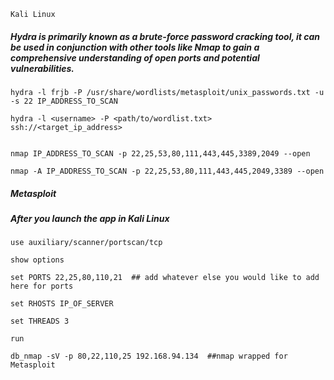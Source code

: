 ```Kali Linux```



##### Hydra is primarily known as a brute-force password cracking tool, it can be used in conjunction with other tools like Nmap to gain a comprehensive understanding of open ports and potential vulnerabilities. 


````
hydra -l frjb -P /usr/share/wordlists/metasploit/unix_passwords.txt -u -s 22 IP_ADDRESS_TO_SCAN

hydra -l <username> -P <path/to/wordlist.txt> ssh://<target_ip_address>


nmap IP_ADDRESS_TO_SCAN -p 22,25,53,80,111,443,445,3389,2049 --open

nmap -A IP_ADDRESS_TO_SCAN -p 22,25,53,80,111,443,445,2049,3389 --open
````


##### Metasploit

##### After you launch the app in Kali Linux


````
use auxiliary/scanner/portscan/tcp

show options

set PORTS 22,25,80,110,21  ## add whatever else you would like to add here for ports

set RHOSTS IP_OF_SERVER

set THREADS 3

run

db_nmap -sV -p 80,22,110,25 192.168.94.134  ##nmap wrapped for Metasploit
````
